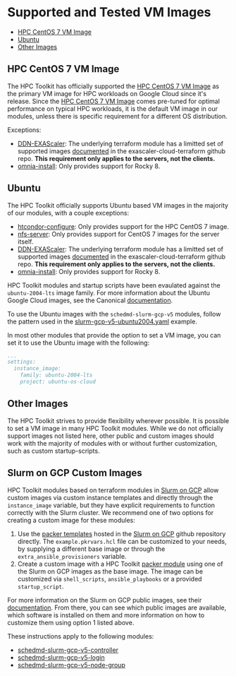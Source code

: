 # Supported and Tested VM Images

* [HPC CentOS 7 VM Image](#hpc-centos-7-vm-image)
* [Ubuntu](#ubuntu)
* [Other Images](#other-images)

## HPC CentOS 7 VM Image
The HPC Toolkit has officially supported the [HPC CentOS 7 VM Image][hpcimage] as the
primary VM image for HPC workloads on Google Cloud since it's release. Since the
[HPC CentOS 7 VM Image][hpcimage] comes pre-tuned for optimal performance on
typical HPC workloads, it is the default VM image in our modules, unless there
is specific requirement for a different OS distribution.

Exceptions:

* [DDN-EXAScaler]: The underlying terraform module has a limitted set of
  supported images [documented][exascalerimages] in the exascaler-cloud-terraform
  github repo. **This requirement only applies to the servers, not the clients.**
* [omnia-install]: Only provides support for Rocky 8.

[hpcimage]: https://cloud.google.com/blog/topics/hpc/introducing-hpc-vm-images

## Ubuntu
The HPC Toolkit officially supports Ubuntu based VM images in the majority of
our modules, with a couple exceptions:

* [htcondor-configure]: Only provides support for the HPC CentOS 7 image.
* [nfs-server]: Only provides support for CentOS 7 images for the server itself.
* [DDN-EXAScaler]: The underlying terraform module has a limitted set of
  supported images [documented][exascalerimages] in the exascaler-cloud-terraform
  github repo. **This requirement only applies to the servers, not the clients.**
* [omnia-install]: Only provides support for Rocky 8.

HPC Toolkit modules and startup scripts
have been evaulated against the `ubuntu-2004-lts` image family. For more
information about the Ubuntu Google Cloud images, see the Canonical
[documentation](https://ubuntu.com/server/docs/cloud-images/google-cloud-engine).

To use the Ubuntu images with the `schedmd-slurm-gcp-v5` modules, follow
the pattern used in the [slurm-gcp-v5-ubuntu2004.yaml] example.

In most other modules that provide the option to set a VM image, you can set it
to use the Ubuntu image with the following:

```yaml
...
settings:
  instance_image:
    family: ubuntu-2004-lts
    project: ubuntu-os-cloud
```

[htcondor-configure]: ../community/modules/scheduler/htcondor-configure/README.md
[nfs-server]: ../community/modules/file-system/nfs-server/README.md
[DDN-EXAScaler]: ../community/modules/file-system/DDN-EXAScaler/README.md
[exascalerimages]: https://github.com/DDNStorage/exascaler-cloud-terraform/blob/master/gcp/README.md#boot-image-options
[omnia-install]: ../community/modules/scripts/omnia-install/README.md
[slurm-gcp-v5-ubuntu2004.yaml]: ../community/examples/slurm-gcp-v5-ubuntu2004.yaml

## Other Images

The HPC Toolkit strives to provide flexibility wherever possible. It is possible
to set a VM image in many HPC Toolkit modules. While we do not officially
support images not listed here, other public and custom images should work with
the majority of modules with or without further customization, such as custom
startup-scripts.

## Slurm on GCP Custom Images

HPC Toolkit modules based on terraform modules in [Slurm on GCP][slurm-gcp]
allow custom images via custom instance templates and directly through the
`instance_image` variable, but they have explicit requirements to function
correctly with the Slurm cluster. We recommend one of two options for creating a
custom image for these modules:

1. Use the [packer templates][slurm-gcp-packer] hosted in the
   [Slurm on GCP][slurm-gcp] github repository directly. The
   `example.pkrvars.hcl` file can be customized to your needs, by supplying a
   different base image or through the `extra_ansible_provisioners` variable.
1. Create a custom image with a HPC Toolkit [packer module][hpc-toolkit-packer]
   using one of the Slurm on GCP images as the base image. The image can be
   customized via `shell_scripts`, `ansible_playbooks` or a provided
   `startup_script`.

For more information on the Slurm on GCP public images, see their
[documentation][slurm-gcp-images]. From there, you can see which public images
are available, which software is installed on them and more information on how
to customize them using option 1 listed above.

These instructions apply to the following modules:

* [schedmd-slurm-gcp-v5-controller]
* [schedmd-slurm-gcp-v5-login]
* [schedmd-slurm-gcp-v5-node-group]

[slurm-gcp]: https://github.com/SchedMD/slurm-gcp
[slurm-gcp-packer]: https://github.com/SchedMD/slurm-gcp/tree/master/packer
[slurm-gcp-images]: https://github.com/SchedMD/slurm-gcp/blob/master/docs/images.md
[hpc-toolkit-packer]: ../modules/packer/custom-image
[schedmd-slurm-gcp-v5-controller]: ../community/modules/scheduler/schedmd-slurm-gcp-v5-controller
[schedmd-slurm-gcp-v5-login]: ../community/modules/scheduler/schedmd-slurm-gcp-v5-login
[schedmd-slurm-gcp-v5-node-group]: ../community/modules/compute/schedmd-slurm-gcp-v5-node-group
